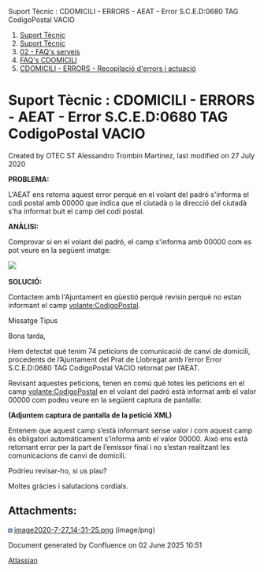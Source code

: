 Suport Tècnic : CDOMICILI - ERRORS - AEAT - Error S.C.E.D:0680 TAG CodigoPostal VACIO  

1.  [Suport Tècnic](index.html)
2.  [Suport Tècnic](13893782.html)
3.  [02 - FAQ's serveis](26313393.html)
4.  [FAQ's CDOMICILI](28705548.html)
5.  [CDOMICILI - ERRORS - Recopilació d'errors i actuació](36340023.html)

Suport Tècnic : CDOMICILI - ERRORS - AEAT - Error S.C.E.D:0680 TAG CodigoPostal VACIO
=====================================================================================

Created by OTEC ST Alessandro Trombin Martinez, last modified on 27 July 2020

**PROBLEMA:**

L'AEAT ens retorna aquest error perquè en el volant del padró s'informa el codi postal amb 00000 que indica que el ciutadà o la direcció del ciutadà s'ha informat buit el camp del codi postal.

**ANÀLISI:**

Comprovar si en el volant del padró, el camp <codigoPostal> s'informa amb 00000 com es pot veure en la següent imatge:

![](attachments/41518260/41518261.png)

**SOLUCIÓ:**

Contactem amb l'Ajuntament en qüestió perquè revisin perquè no estan informant el camp <volante:CodigoPostal>.

  

Missatge Tipus

Bona tarda,

Hem detectat què tenim 74 peticions de comunicació de canvi de domicili, procedents de l’Ajuntament del Prat de Llobregat amb l’error Error S.C.E.D:0680 TAG CodigoPostal VACIO retornat per l’AEAT.

Revisant aquestes peticions, tenen en comú què totes les peticions en el camp <volante:CodigoPostal> en el volant del padró està informat amb el valor 00000 com podeu veure en la següent captura de pantalla:

**(Adjuntem captura de pantalla de la petició XML)**

Entenem que aquest camp s’està informant sense valor i com aquest camp és obligatori automàticament s’informa amb el valor 00000. Això ens està retornant error per la part de l’emissor final i no s’estan realitzant les comunicacions de canvi de domicili.

Podríeu revisar-ho, si us plau?

Moltes gràcies i salutacions cordials.

Attachments:
------------

![](images/icons/bullet_blue.gif) [image2020-7-27\_14-31-25.png](attachments/41518260/41518261.png) (image/png)  

Document generated by Confluence on 02 June 2025 10:51

[Atlassian](http://www.atlassian.com/)